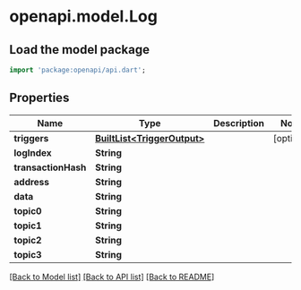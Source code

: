 # openapi.model.Log

## Load the model package

```dart
import 'package:openapi/api.dart';
```

## Properties

| Name                | Type                                              | Description | Notes       |
| ------------------- | ------------------------------------------------- | ----------- | ----------- |
| **triggers**        | [**BuiltList\<TriggerOutput>**](triggeroutput.md) |             | \[optional] |
| **logIndex**        | **String**                                        |             |             |
| **transactionHash** | **String**                                        |             |             |
| **address**         | **String**                                        |             |             |
| **data**            | **String**                                        |             |             |
| **topic0**          | **String**                                        |             |             |
| **topic1**          | **String**                                        |             |             |
| **topic2**          | **String**                                        |             |             |
| **topic3**          | **String**                                        |             |             |

[\[Back to Model list\]](./#documentation-for-models) [\[Back to API list\]](./#documentation-for-api-endpoints) [\[Back to README\]](./)
